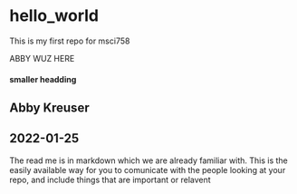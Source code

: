 # hello_world
This is my first repo for msci758

ABBY WUZ HERE 

#### smaller headding
## Abby Kreuser
## 2022-01-25
The read me is in markdown which we are already familiar with. 
This is the easily available way for you to comunicate with the people looking at your repo, and include things that are important or relavent 

